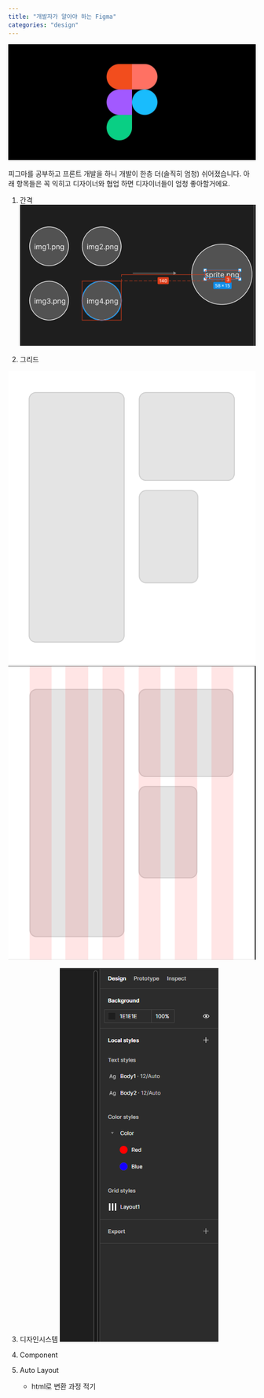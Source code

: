 ```yaml
---
title: "개발자가 알아야 하는 Figma"
categories: "design"
---
```


![image](/assets/imgs/post/design/figma/figma.jpg)

피그마를 공부하고 프론트 개발을 하니 개발이 한층 더(솔직히 엄청) 쉬어졌습니다. 아래 항목들은 꼭 익히고 디자이너와 협업 하면 디자이너들이 엄청 좋아할거에요.

1. 간격
   ![image](/assets/imgs/post/design/figma/grid.png)

2. 그리드

![image](/assets/imgs/post/design/figma/no_layout.png)
![image](/assets/imgs/post/design/figma/layout.png)

3. 디자인시스템
   ![image](/assets/imgs/post/design/figma/ds1.png)

4. Component

5. Auto Layout
   - html로 변환 과정 적기
